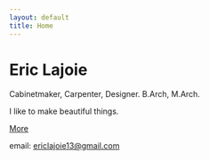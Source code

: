 ```yaml
---
layout: default
title: Home
---
```


# Eric Lajoie
Cabinetmaker, Carpenter, Designer. B.Arch, M.Arch.

I like to make beautiful things.

[More](https://www.youtube.com/watch?v=o--9tqszurc)


email: [ericlajoie13@gmail.com](mailto:ericlajoie13@gmail.com)